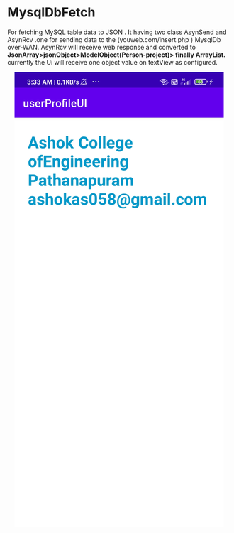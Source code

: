 # MysqlDbFetch
For fetching MySQL table data to JSON . It having two class AsynSend and AsynRcv
.one for sending data to the (youweb.com/insert.php ) MysqlDb over-WAN.
AsynRcv will receive web response and converted to **JsonArray>jsonObject>ModelObject(Person-project)> finally ArrayList<Person>.**
currently the Ui will receive one object value on textView as configured.
  
  <p align="center">
<img src="https://github.com/ashokas058/MysqlDbFetch/blob/master/Screenshot/Screenshot_2021-05-09-03-33-23-483_com.ashokas.userprofileui.jpg"
  alt="Home UI">
</p>
